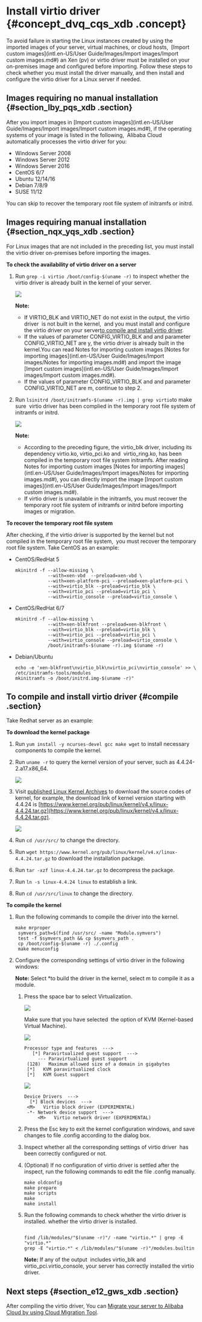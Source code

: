 # Install virtio driver {#concept_dvq_cqs_xdb .concept}

To avoid failure in starting the Linux instances created by using the imported images of your server, virtual machines, or cloud hosts,  [Import custom images](intl.en-US/User Guide/Images/Import images/Import custom images.md#) an Xen \(pv\) or virtio driver must be installed on your on-premises image and configured before importing. Follow these steps to check whether you must install the driver manually, and then install and configure the virtio driver for a Linux server if needed.

## Images requiring no manual installation {#section_lby_pqs_xdb .section}

After you import images in [Import custom images](intl.en-US/User Guide/Images/Import images/Import custom images.md#), if the operating systems of your image is listed in the following,  Alibaba Cloud automatically processes the virtio driver for you:

-   Windows Server 2008
-   Windows Server 2012
-   Windows Server 2016
-   CentOS 6/7
-   Ubuntu 12/14/16
-   Debian 7/8/9
-   SUSE 11/12

You can skip to recover the temporary root file system of initramfs or initrd.

## Images requiring manual installation {#section_nqx_yqs_xdb .section}

For Linux images that are not included in the preceding list, you must install the virtio driver on-premises before importing the images.

**To check the availability of virtio driver on a server**

1.  Run `grep -i virtio /boot/config-$(uname -r)` to inspect whether the  virtio driver is already built in the kernel of your server.

    ![](http://static-aliyun-doc.oss-cn-hangzhou.aliyuncs.com/assets/img/9707/15391782834632_en-US.png)

    **Note:** 

    -   If VIRTIO\_BLK and VIRTIO\_NET do not exist in the output, the virtio driver  is not built in the kernel,  and you must install and configure the virtio driver on your server[to compile and install virtio driver](#compile).
    -   If the values of parameter CONFIG\_VIRTIO\_BLK and and parameter CONFIG\_VIRTIO\_NET are y, the virtio driver is already built in the kernel.You can read Notes for importing custom images [Notes for importing images](intl.en-US/User Guide/Images/Import images/Notes for importing images.md#) and import the image [Import custom images](intl.en-US/User Guide/Images/Import images/Import custom images.md#).
    -   If the values of parameter CONFIG\_VIRTIO\_BLK and and parameter CONFIG\_VIRTIO\_NET are m, continue to step 2.
2.  Run `lsinitrd /boot/initramfs-$(uname -r).img | grep virtio`to make sure  virtio driver has been complied in the temporary root file system of initramfs or initrd.

    ![](http://static-aliyun-doc.oss-cn-hangzhou.aliyuncs.com/assets/img/9707/15391782834633_en-US.png)

    **Note:** 

    -   According to the preceding figure, the virtio\_blk driver, including its dependency virtio.ko, virtio\_pci.ko and  virtio\_ring.ko, has been compiled in the temporary root file system initramfs. After reading Notes for importing custom images [Notes for importing images](intl.en-US/User Guide/Images/Import images/Notes for importing images.md#), you can directly import the image [Import custom images](intl.en-US/User Guide/Images/Import images/Import custom images.md#).
    -   If virtio driver is unavailable in the initramfs, you must recover the temporary root file system of initramfs or initrd before importing images or migration.

**To recover the temporary root file system**

After checking, if the virtio driver is supported by the kernel but not compiled in the temporary root file system,  you must recover the temporary root file system. Take CentOS as an example:

-   CentOS/RedHat 5

    ```
    mkinitrd -f --allow-missing \
                --with=xen-vbd  --preload=xen-vbd \
                --with=xen-platform-pci --preload=xen-platform-pci \
                --with=virtio_blk --preload=virtio_blk \
                --with=virtio_pci --preload=virtio_pci \
                --with=virtio_console --preload=virtio_console \
    ```

-   CentOS/RedHat 6/7

    ```
    mkinitrd -f --allow-missing \
                --with=xen-blkfront --preload=xen-blkfront \
                --with=virtio_blk --preload=virtio_blk \
                --with=virtio_pci --preload=virtio_pci \
                --with=virtio_console --preload=virtio_console \
                /boot/initramfs-$(uname -r).img $(uname -r)
    ```

-   Debian/Ubuntu

    ```
    echo -e 'xen-blkfront\nvirtio_blk\nvirtio_pci\nvirtio_console' >> \
    /etc/initramfs-tools/modules
    mkinitramfs -o /boot/initrd.img-$(uname -r)"
    ```


## To compile and install virtio driver {#compile .section}

Take Redhat server as an example:

**To download the kernel package**

1.  Run `yum install -y ncurses-devel gcc make wget` to install necessary components to compile the kernel.
2.  Run `uname -r` to query the kernel version of your server, such as 4.4.24-2.a17.x86\_64.

    ![](http://static-aliyun-doc.oss-cn-hangzhou.aliyuncs.com/assets/img/9707/15391782834634_en-US.png)

3.  Visit [published Linux Kernel Archives](https://www.kernel.org/pub/linux/kernel/) to download the source codes of kernel, for example, the download link of kernel version starting with 4.4.24 is [https://www.kernel.org/pub/linux/kernel/v4.x/linux-4.4.24.tar.gz](https://www.kernel.org/pub/linux/kernel/v4.x/linux-4.4.24.tar.gz).

    ![](http://static-aliyun-doc.oss-cn-hangzhou.aliyuncs.com/assets/img/9707/15391782834638_en-US.png)

4.  Run `cd /usr/src/` to change the directory.
5.  Run `wget https://www.kernel.org/pub/linux/kernel/v4.x/linux-4.4.24.tar.gz` to download the installation package.
6.  Run `tar -xzf linux-4.4.24.tar.gz` to decompress the package.
7.  Run `ln -s linux-4.4.24 linux` to establish a link.
8.  Run `cd /usr/src/linux` to change the directory.

**To compile the kernel**

1.  Run the following commands to compile the driver into the kernel.

    ```
    make mrproper
     symvers_path=$(find /usr/src/ -name "Module.symvers")
     test -f $symvers_path && cp $symvers_path .
     cp /boot/config-$(uname -r) ./.config
     make menuconfig
    ```

2.  Configure the corresponding settings of virtio driver in the following windows:

    **Note:** Select \*to build the driver in the kernel, select m to compile it as a module.

    1.  Press the space bar to select Virtualization.

        ![](http://static-aliyun-doc.oss-cn-hangzhou.aliyuncs.com/assets/img/9707/15391782834639_en-US.png)

        Make sure that you have selected  the option of KVM \(Kernel-based Virtual Machine\).

        ![](http://static-aliyun-doc.oss-cn-hangzhou.aliyuncs.com/assets/img/9707/15391782834640_en-US.png)

        ```
        Processor type and features  --->
           [*] Paravirtualized guest support  --->
             --- Paravirtualized guest support
         (128)   Maximum allowed size of a domain in gigabytes
         [*]   KVM paravirtualized clock
         [*]   KVM Guest support
        ```

        ![](http://static-aliyun-doc.oss-cn-hangzhou.aliyuncs.com/assets/img/9707/15391782844641_en-US.png)

        ```
        Device Drivers  --->
          [*] Block devices  --->
         <M>   Virtio block driver (EXPERIMENTAL)
         -*- Network device support  --->
             <M>   Virtio network driver (EXPERIMENTAL)
        ```

    2.  Press the Esc key to exit the kernel configuration windows, and save changes to file .config according to the dialog box.
    3.  Inspect whether all the corresponding settings of virtio driver  has been correctly configured or not.
    4.  \(Optional\) If no configuration of virtio driver is settled after the inspect, run the following commands to edit the file .config manually.

        ```
        make oldconfig
        make prepare
        make scripts
        make
        make install
        ```

    5.  Run the following commands to check whether the virtio driver is installed. whether the virtio driver is installed.

        ```
        
        find /lib/modules/"$(uname -r)"/ -name "virtio.*" | grep -E "virtio.*"
        grep -E "virtio.*" < /lib/modules/"$(uname -r)"/modules.builtin
        ```

        **Note:** If any of the output  includes virtio\_blk and virtio\_pci.virtio\_console, your server has correctly installed the virtio driver.


## Next steps {#section_e12_gws_xdb .section}

After compiling the virtio driver, You can [Migrate your server to Alibaba Cloud by using Cloud Migration Tool](https://www.alibabacloud.com/help/doc-detail/62394.htm).

